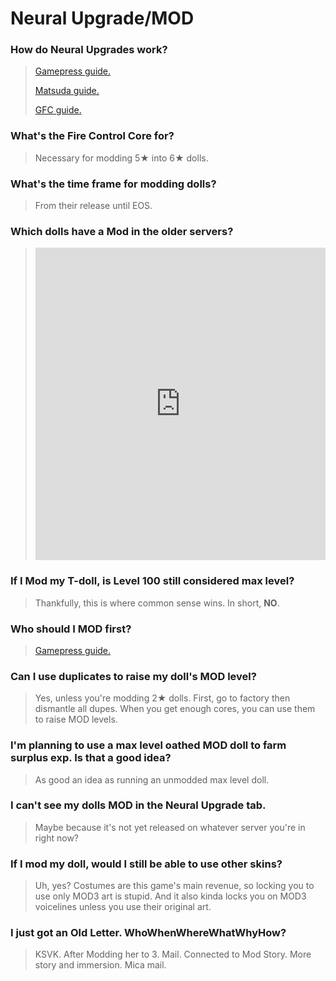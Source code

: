 # Neural Upgrade/MOD

### How do Neural Upgrades work?

> [Gamepress guide.](https://gamepress.gg/girlsfrontline/gfl-explained-neural-upgrade)
>
> [Matsuda guide.](https://gfl.matsuda.tips/post/modding)
>
> [GFC guide.](https://www.gflcorner.com/neural/)

### What's the Fire Control Core for?

> Necessary for modding 5★ into 6★ dolls.

### What's the time frame for modding dolls?

> From their release until EOS.

### Which dolls have a Mod in the older servers?

> <iframe width="100%" height="500" src="https://docs.google.com/spreadsheets/d/1u2sXat4FD7jFLdjMLrq5zIiDrGJMEVaGvB2z2JysxLI/preview?pli=1" frameborder="0">Redditor u/ConductorBichir's list.</iframe>

### If I Mod my T-doll, is Level 100 still considered max level?

> Thankfully, this is where common sense wins. In short, **NO**.

### Who should I MOD first?

> [Gamepress guide.](https://gamepress.gg/girlsfrontline/neural-upgrade-priority-guide)

### Can I use duplicates to raise my doll's MOD level?

> Yes, unless you're modding 2★ dolls. First, go to factory then dismantle all dupes. When you get enough cores, you can use them to raise MOD levels.

### I'm planning to use a max level oathed MOD doll to farm surplus exp. Is that a good idea?

> As good an idea as running an unmodded max level doll.

### I can't see my dolls MOD in the Neural Upgrade tab.

> Maybe because it's not yet released on whatever server you're in right now?

### If I mod my doll, would I still be able to use other skins?

> Uh, yes? Costumes are this game's main revenue, so locking you to use only MOD3 art is stupid. And it also kinda locks you on MOD3 voicelines unless you use their original art.

### I just got an Old Letter. WhoWhenWhereWhatWhyHow?

> KSVK. After Modding her to 3. Mail. Connected to Mod Story. More story and immersion. Mica mail.
